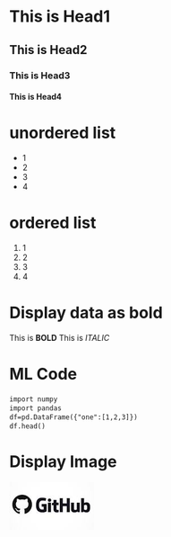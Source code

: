 # This is Head1
## This is Head2
### This is Head3
#### This is Head4

# unordered list
* 1
* 2
* 3
* 4

# ordered list
1. 1
2. 2
3. 3
4. 4

# Display data as bold
This is **BOLD**
This is *ITALIC*

# ML Code

    import numpy
    import pandas
    df=pd.DataFrame({"one":[1,2,3]})
    df.head()
# Display Image
![alt github](download.jpg)
